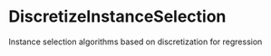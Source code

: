 # DiscretizeInstanceSelection
Instance selection algorithms based on discretization for regression 
